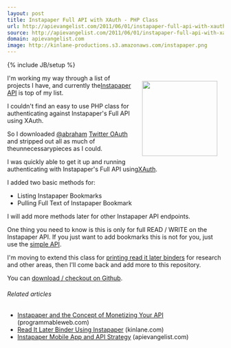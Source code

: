 ```yaml
---
layout: post
title: Instapaper Full API with XAuth - PHP Class
url: http://apievangelist.com/2011/06/01/instapaper-full-api-with-xauth-php-class/
source: http://apievangelist.com/2011/06/01/instapaper-full-api-with-xauth-php-class/
domain: apievangelist.com
image: http://kinlane-productions.s3.amazonaws.com/instapaper.png
---
```

{% include JB/setup %}<p><a title="Instapaper API" href="http://www.instapaper.com/api/full"><img style="padding: 15px;" src="http://kinlane-productions.s3.amazonaws.com/instapaper.png" alt="" width="175" align="right" /></a>I'm working my way through a list of projects I have, and currently the<a title="Instapaper API" href="http://www.instapaper.com/api/full">Instapaper API</a> is top of my list.<p></p>
I couldn't find an easy to use PHP class for authenticating against Instapaper's Full API using XAuth.<p></p>
So I downloaded <a title="@abraham" href="http://twitter.com/#!/abraham">@abraham</a> <a title="Twitter OAuth" href="https://github.com/abraham/twitteroauth">Twitter OAuth</a> and stripped out all as much of theunnecessarypieces as I could.<p></p>
I was quickly able to get it up and running authenticating with Instapaper's Full API using<a title="XAuth" href="http://xauth.org/">XAuth</a>.<p></p>
I added two basic methods for:
<ul class="mainlist">
	<li>Listing Instapaper Bookmarks</li>
	<li>Pulling Full Text of Instapaper Bookmark</li>
</ul>
I will add more methods later for other Instapaper API endpoints.<p></p>
One thing you need to know is this is only for full READ / WRITE on the Instapaper API. If you just want to add bookmarks this is not for you, just use the <a title="simple API" href="http://www.instapaper.com/api/simple">simple API</a>.<p></p>
I'm moving to extend this class for <a title="printing read it later binders" href="http://developer.mimeo.com/projects/idea_detail.php?ID=13">printing read it later binders</a> for research and other areas, then I'll come back and add more to this repository.<p></p>
You can <a title="download / checkout on Github" href="https://github.com/kinlane/InstapaperXAuth">download / checkout on Github</a>.
<h6 class="zemanta-related-title" style="font-size: 1em;">Related articles</h6>
<ul class="zemanta-article-ul">
	<li class="zemanta-article-ul-li"><a href="http://blog.programmableweb.com/2011/04/07/instapaper-and-the-concept-of-monetizing-your-api/">Instapaper and the Concept of Monetizing Your API</a> (programmableweb.com)</li>
	<li class="zemanta-article-ul-li"><a href="http://www.kinlane.com/2011/05/read-it-later-binder-using-instapaper/">Read It Later Binder Using Instapaper</a> (kinlane.com)</li>
	<li class="zemanta-article-ul-li"><a href="http://blog.apievangelist.com/2011/04/28/instapaper-mobile-app-and-api-strategy/">Instapaper Mobile App and API Strategy</a> (apievangelist.com)</li>
</ul>
</p>
